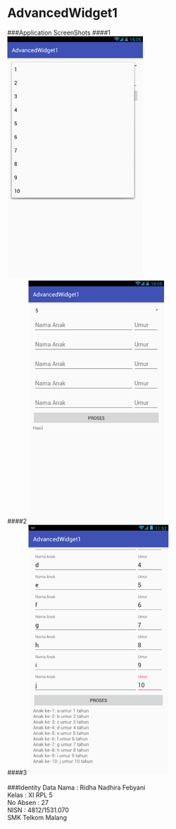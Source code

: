 # AdvancedWidget1

###Application ScreenShots
####1
![alt text](https://github.com/ridhanadhirafebyani/AdvancedWidget1/blob/master/aw1.png)<br>
####2
![alt text](https://github.com/ridhanadhirafebyani/AdvancedWidget1/blob/master/aw2.png)<br>
####3
![alt text](https://github.com/ridhanadhirafebyani/AdvancedWidget1/blob/master/aw3.png)<br><br>
###Identity
Data Nama : Ridha Nadhira Febyani<br>
Kelas : XI RPL 5<br>
No Absen : 27<br>
NISN : 4812/1531.070 <br> SMK Telkom Malang
